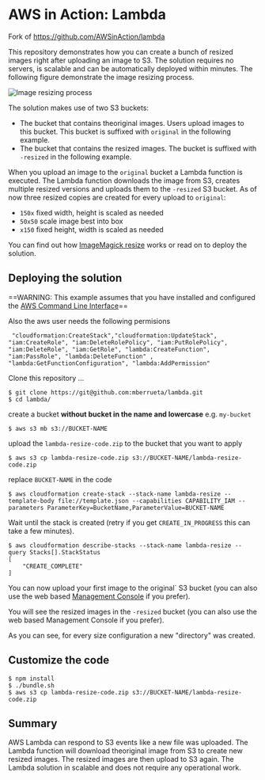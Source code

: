 # AWS in Action: Lambda

Fork of https://github.com/AWSinAction/lambda

This repository demonstrates how you can create a bunch of resized images right after uploading an image to S3. The solution requires no servers, is scalable and can be automatically deployed within minutes. The following figure demonstrate the image resizing process.

![Image resizing process](./lambda_resize.png?raw=true "Image resizing process")

The solution makes use of two S3 buckets:

* The bucket that contains theoriginal images. Users upload images to this bucket. This bucket is suffixed with `original` in the following example.
* The bucket that contains the resized images. The bucket is suffixed with `-resized` in the following example.

When you upload an image to the `original` bucket a Lambda function is executed. The Lambda function downloads the image from S3, creates multiple resized versions and uploads them to the `-resized` S3 bucket. As of now three resized copies are created for every upload to `original`:

* `150x`  fixed width, height is scaled as needed
* `50x50` scale image best into box
* `x150` fixed height, width is scaled as needed

You can find out how [ImageMagick resize](http://www.imagemagick.org/Usage/resize/) works or read on to deploy the solution.

## Deploying the solution

==WARNING: This example assumes that you have installed and configured the [AWS Command Line Interface](https://aws.amazon.com/cli/)==

Also the aws user needs the following permisions
```
 "cloudformation:CreateStack","cloudformation:UpdateStack", "iam:CreateRole", "iam:DeleteRolePolicy", "iam:PutRolePolicy", "iam:DeleteRole", "iam:GetRole", "lambda:CreateFunction", "iam:PassRole", "lambda:DeleteFunction" , "lambda:GetFunctionConfiguration", "lambda:AddPermission"
```

Clone this repository ...

```
$ git clone https://git@github.com:mberrueta/lambda.git
$ cd lambda/
```

create a bucket **without bucket in the name and lowercase** e.g. `my-bucket`

```
$ aws s3 mb s3://BUCKET-NAME
```

upload the `lambda-resize-code.zip` to the bucket that you want to apply


```
$ aws s3 cp lambda-resize-code.zip s3://BUCKET-NAME/lambda-resize-code.zip
```

replace `BUCKET-NAME` in the code

```
$ aws cloudformation create-stack --stack-name lambda-resize --template-body file://template.json --capabilities CAPABILITY_IAM --parameters ParameterKey=BucketName,ParameterValue=BUCKET-NAME
```

Wait until the stack is created (retry if you get `CREATE_IN_PROGRESS` this can take a few minutes).

```
$ aws cloudformation describe-stacks --stack-name lambda-resize --query Stacks[].StackStatus
[
    "CREATE_COMPLETE"
]
```

You can now upload your first image to the original` S3 bucket (you can also use the web based [Management Console](https://console.aws.amazon.com/s3) if you prefer).


You will see the resized images in the `-resized` bucket (you can also use the web based Management Console if you prefer).


As you can see, for every size configuration a new "directory" was created.


## Customize the code

```
$ npm install
$ ./bundle.sh
$ aws s3 cp lambda-resize-code.zip s3://BUCKET-NAME/lambda-resize-code.zip
```

## Summary

AWS Lambda can respond to S3 events like a new file was uploaded. The Lambda function will download theoriginal image from S3 to create new resized images. The resized images are then upload to S3 again. The Lambda solution in scalable and does not require any operational work.

